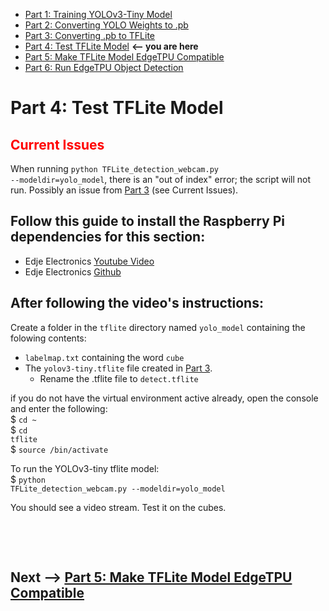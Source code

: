 * [Part 1: Training YOLOv3-Tiny Model](https://github.com/jeremycperez/Senior-Design-F20-W21/tree/master/Main/Image%20Processing/Training/(1)%20darknet%20(by%20pjreddie))<br>
* [Part 2: Converting YOLO Weights to .pb](https://github.com/jeremycperez/Senior-Design-F20-W21/tree/master/Main/Image%20Processing/Training/(2)%20YOLOv3-Tiny%20to%20.pb)<br>
* [Part 3: Converting .pb to TFLite](https://github.com/jeremycperez/Senior-Design-F20-W21/tree/master/Main/Image%20Processing/Training/(3)%20.pb%20to%20TFLite)<br>
* [Part 4: Test TFLite Model](https://github.com/jeremycperez/Senior-Design-F20-W21/tree/master/Main/Image%20Processing/Training/(4)%20Test%20TFLite%20Model) **<-- you are here**<br>
* [Part 5: Make TFLite Model EdgeTPU Compatible](https://github.com/jeremycperez/Senior-Design-F20-W21/tree/master/Main/Image%20Processing/Training/(5)%20Compile%20on%20EdgeTPU)<br>
* [Part 6: Run EdgeTPU Object Detection](https://github.com/jeremycperez/Senior-Design-F20-W21/tree/master/Main/Image%20Processing/Training/(6)%20Test%20Edge-compatible%20TFlite%20Model)<br>

# Part 4: Test TFLite Model

## **<span style="color:red">Current Issues</span>**
When running <code>python TFLite_detection_webcam.py --modeldir=yolo_model</code>, there is an "out of index" error; the script will not run. Possibly an issue from [Part 3](https://github.com/jeremycperez/Senior-Design-F20-W21/tree/master/Main/Image%20Processing/Training/(3)%20.pb%20to%20TFLite) (see Current Issues). 

## Follow this guide to install the Raspberry Pi dependencies for this section:
* Edje Electronics [Youtube Video](https://www.youtube.com/watch?v=aimSGOAUI8Y&ab_channel=EdjeElectronics)
* Edje Electronics [Github](https://github.com/EdjeElectronics/TensorFlow-Lite-Object-Detection-on-Android-and-Raspberry-Pi#part-1---how-to-train-convert-and-run-custom-tensorflow-lite-object-detection-models-on-windows-10)

## After following the video's instructions:
Create a folder in the <code>tflite</code> directory named <code>yolo_model</code> containing the folowing contents:
* <code>labelmap.txt</code> containing the word <code>cube</code>
* The <code>yolov3-tiny.tflite</code> file created in [Part 3](https://github.com/jeremycperez/Senior-Design-F20-W21/tree/master/Main/Image%20Processing/Training/(3)%20.pb%20to%20TFLite).  
  * Rename the .tflite file to <code>detect.tflite</code>

if you do not have the virtual environment active already, open the console and enter the following:<br>
$ <code>cd ~</code><br>
$ <code>cd tflite</code><br>
$ <code>source /bin/activate</code><br>

To run the YOLOv3-tiny tflite model:<br>
$ <code>python TFLite_detection_webcam.py --modeldir=yolo_model </code>

You should see a video stream. Test it on the cubes.

<p><br>
<p><br>

## **Next -->** [Part 5: Make TFLite Model EdgeTPU Compatible](https://github.com/jeremycperez/Senior-Design-F20-W21/tree/master/Main/Image%20Processing/Training/(5)%20Compile%20on%20EdgeTPU)